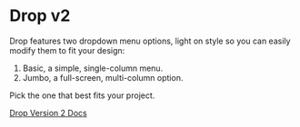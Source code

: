 # Drop v2
Drop features two dropdown menu options, light on style so you can easily modify them to fit your design:

1. Basic, a simple, single-column menu.
2. Jumbo, a full-screen, multi-column option.

Pick the one that best fits your project.

[Drop Version 2 Docs](http://cferdinandi.github.io/drop/archive/v2/)